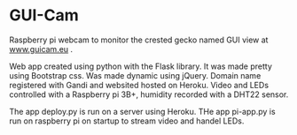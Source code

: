 # GUI-Cam
Raspberry pi webcam to monitor the crested gecko named GUI view at www.guicam.eu .

Web app created using python with the Flask library.
It was made pretty using Bootstrap css.
Was made dynamic using jQuery.
Domain name registered with Gandi and websited hosted on Heroku.
Video and LEDs controlled with a Raspberry pi 3B+, humidity recorded with a DHT22 sensor.

The app deploy.py is run on a server using Heroku.
THe app pi-app.py is run on raspberry pi on startup to stream video and handel LEDs.